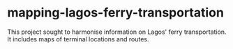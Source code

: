 # mapping-lagos-ferry-transportation
This project sought to harmonise information on Lagos' ferry transportation. It includes maps of terminal locations and routes.
